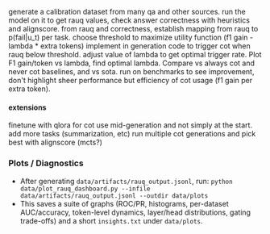 generate a calibration dataset from many qa and other sources.
run the model on it to get rauq values, check answer correctness with heuristics and alignscore.
from rauq and correctness, establish mapping from rauq to p(fail|u_t) per task.
choose threshold to maximize utility function (f1 gain - lambda * extra tokens)
implement in generation code to trigger cot when rauq below threshold.
adjust value of lambda to get optimal trigger rate. Plot F1 gain/token vs lambda, find optimal lambda. Compare vs always cot and never cot baselines, and vs sota.
run on benchmarks to see improvement, don't highlight sheer performance but efficiency of cot usage (f1 gain per extra token).
#### extensions
finetune with qlora for cot use mid-generation and not simply at the start.
add more tasks (summarization, etc)
run multiple cot generations and pick best with alignscore (mcts?)

### Plots / Diagnostics
- After generating `data/artifacts/rauq_output.jsonl`, run:
  `python data/plot_rauq_dashboard.py --infile data/artifacts/rauq_output.jsonl --outdir data/plots`
- This saves a suite of graphs (ROC/PR, histograms, per-dataset AUC/accuracy, token-level dynamics, layer/head distributions, gating trade-offs) and a short `insights.txt` under `data/plots`.
